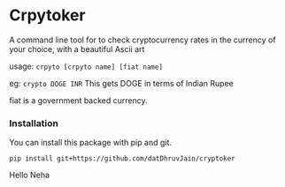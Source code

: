 # Crpytoker
A command line tool for to check cryptocurrency rates in the currency of your choice, with a beautiful Ascii art

usage:
`crpyto [crpyto name] [fiat name]`

eg:
`crypto DOGE INR`
This gets DOGE in terms of Indian Rupee

fiat is a government backed currency.

### Installation
You can install this package with pip and git.

```shell
pip install git+https://github.com/datDhruvJain/cryptoker
```

Hello Neha
